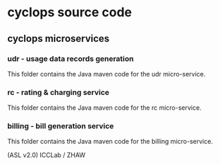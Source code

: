 # cyclops source code

## cyclops microservices

### udr - usage data records generation

This folder contains the Java maven code for the udr micro-service.

### rc - rating & charging service

This folder contains the Java maven code for the rc micro-service.

### billing - bill generation service

This folder contains the Java maven code for the billing micro-service.

(ASL v2.0) ICCLab / ZHAW
